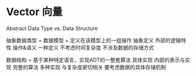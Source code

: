 # Vector 向量

Abstract Data Type vs. Data Structure

抽象数据类型 = 数据模型 + 定义在该模型上的一组操作
              抽象定义     外部的逻辑特性        操作&语义
              一种定义     不考虑时间复杂度      不涉及数据的存储方式


数据结构 = 基于某种特定语言，实现ADT的一整套算法
           具体实现         内部的表示与实现     完整的算法
           多种实现         与复杂度密切相关     要考虑数据的具体存储机制

